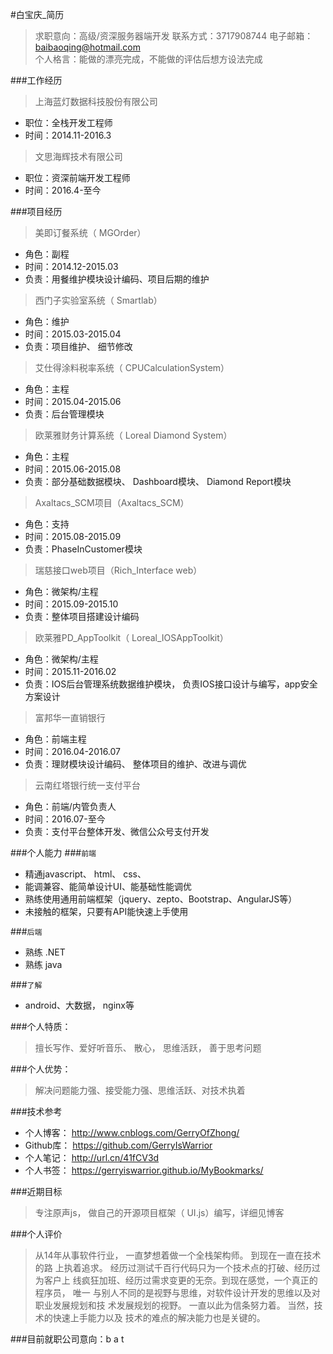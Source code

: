 #白宝庆_简历
> 求职意向：高级/资深服务器端开发 
> 联系方式：3717908744 
> 电子邮箱：baibaoqing@hotmail.com    
> 个人格言：能做的漂亮完成，不能做的评估后想方设法完成
 
 
###工作经历
> 上海蓝灯数据科技股份有限公司     
 
* 职位：全栈开发工程师         
* 时间：2014.11-2016.3    
 
> 文思海辉技术有限公司     
 
* 职位：资深前端开发工程师     
* 时间：2016.4-至今       
   
     
###项目经历
> 美即订餐系统（ MGOrder）
   
  * 角色：副程      
  * 时间：2014.12-2015.03     
  * 负责：用餐维护模块设计编码、项目后期的维护      
   
> 西门子实验室系统（ Smartlab）
   
  * 角色：维护      
  * 时间：2015.03-2015.04     
  * 负责：项目维护、 细节修改      
   
> 艾仕得涂料税率系统（ CPUCalculationSystem）
   
  * 角色：主程
  * 时间：2015.04-2015.06
  * 负责：后台管理模块
   
> 欧莱雅财务计算系统（ Loreal Diamond System）
   
   * 角色：主程
   * 时间：2015.06-2015.08
   * 负责：部分基础数据模块、 Dashboard模块、 Diamond Report模块
    
> Axaltacs_SCM项目（Axaltacs_SCM）
   
  * 角色：支持
  * 时间：2015.08-2015.09
  * 负责：PhaseInCustomer模块
   
> 瑞慈接口web项目（Rich_Interface web）
   
  * 角色：微架构/主程
  * 时间：2015.09-2015.10
  * 负责：整体项目搭建设计编码
   
> 欧莱雅PD_AppToolkit（ Loreal_IOSAppToolkit）
   
  * 角色：微架构/主程
  * 时间：2015.11-2016.02
  * 负责：IOS后台管理系统数据维护模块， 负责IOS接口设计与编写，app安全方案设计
   
> 富邦华一直销银行
   
  * 角色：前端主程
  * 时间：2016.04-2016.07
  * 负责：理财模块设计编码、 整体项目的维护、改进与调优
   
> 云南红塔银行统一支付平台
   
  * 角色：前端/内管负责人
  * 时间：2016.07-至今
  * 负责：支付平台整体开发、微信公众号支付开发
     
     
###个人能力
###`前端`
 
  * 精通javascript、 html、 css、
  * 能调兼容、能简单设计UI、能基础性能调优
  * 熟练使用通用前端框架（jquery、zepto、Bootstrap、AngularJS等）
  * 未接触的框架，只要有API能快速上手使用  
            
###`后端`
 
  * 熟练 .NET
  * 熟练 java      
     
###`了解`
 
  * android、大数据， nginx等        
   
   
###个人特质：
> 擅长写作、爱好听音乐、 散心， 思维活跃， 善于思考问题
 
 
###个人优势：
> 解决问题能力强、接受能力强、思维活跃、对技术执着
 
 
###技术参考
  * 个人博客： http://www.cnblogs.com/GerryOfZhong/
  * Github库：  https://github.com/GerryIsWarrior
  * 个人笔记：  http://url.cn/41fCV3d
  * 个人书签： https://gerryiswarrior.github.io/MyBookmarks/
 
 
###近期目标
> 专注原声js， 做自己的开源项目框架（ UI.js）编写，详细见博客
 
 
###个人评价
> 从14年从事软件行业， 一直梦想着做一个全栈架构师。 到现在一直在技术的路
  上执着追求。 经历过测试千百行代码只为一个技术点的打破、经历过为客户上
  线疯狂加班、经历过需求变更的无奈。到现在感觉，一个真正的程序员， 唯一
  与别人不同的是视野与思维，对软件设计开发的思维以及对职业发展规划和技
  术发展规划的视野。 一直以此为信条努力着。 当然，技术的快速上手能力以及
  技术的难点的解决能力也是关键的。
   
###目前就职公司意向：b a t
